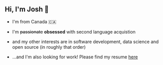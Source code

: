 ## Hi, I'm Josh 👋

- I'm from Canada 🇨🇦

- I'm ~~passionate~~ **obsessed** with second language acquistion

- and my other interests are in software development, data science and open source (in roughly that order)

- ...and I'm also looking for work! Please find my resume [here](https://joshdavham.com/assets/files/joshua_hamilton_resume.pdf)
